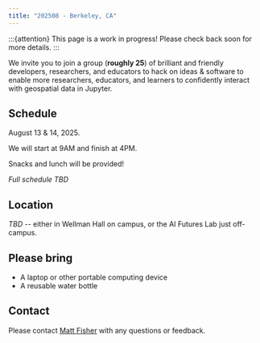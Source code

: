 ```yaml
---
title: "202508 - Berkeley, CA"
---
```


:::{attention}
This page is a work in progress! Please check back soon for more details.
:::

We invite you to join a group (**roughly 25**) of brilliant and friendly developers,
researchers, and educators to hack on ideas & software to enable more researchers,
educators, and learners to confidently interact with geospatial data in Jupyter.


## Schedule

August 13 & 14, 2025.

We will start at 9AM and finish at 4PM.

Snacks and lunch will be provided!

_Full schedule TBD_


## Location

_TBD_ -- either in Wellman Hall on campus, or the AI Futures Lab just off-campus.


## Please bring

* A laptop or other portable computing device
* A reusable water bottle


## Contact

Please contact [Matt Fisher](mailto:matt.fisher@berkeley.edu) with any questions or
feedback.
